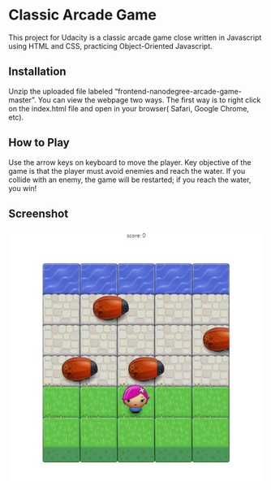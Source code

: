 # Classic Arcade Game


This project for Udacity is a classic arcade game close written in Javascript using HTML and CSS, practicing Object-Oriented Javascript.

## Installation
Unzip the uploaded file labeled “frontend-nanodegree-arcade-game-master”. You can view the webpage two ways. The first way is to right click on the index.html file and open in your browser( Safari, Google Chrome, etc).

## How to Play
Use the arrow keys on keyboard to move the player. Key objective of the game is that the player must avoid enemies and reach the water. If you collide with an enemy, the game will be restarted; if you reach the water, you win!

## Screenshot
![image](https://github.com/lobana/acrade-game-Lobana/blob/master/screenshot.jpg)
 
